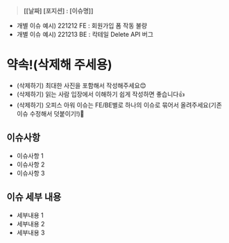 > **[[날짜] [포지션] : [이슈명]]** <Br>
- 개별 이슈 예시) 221212 FE : 회원가입 폼 작동 불량<Br>
- 개별 이슈 예시) 221213 BE : 칵테일 Delete API 버그<Br>

# 약속!(삭제해 주세용)
- (삭제하기) 최대한 사진을 포함해서 작성해주세요😊
- (삭제하기) 읽는 사람 입장에서 이해하기 쉽게 작성하면 좋습니다👍
- (삭제하기) 오피스 아워 이슈는 FE/BE별로 하나의 이슈로 묶어서 올려주세요(기존 이슈 수정해서 덧붙이기!)🙏 

## 이슈사항
- 이슈사항 1
- 이슈사항 2
- 이슈사항 3

## 이슈 세부 내용
- 세부내용 1
- 세부내용 2
- 세부내용 3